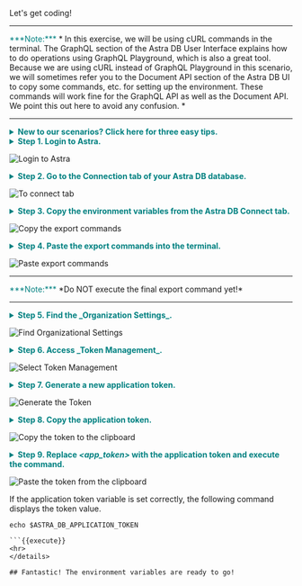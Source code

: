 Let's get coding!


---

<p><span style="color:teal">***Note:***</span> *
In this exercise, we will be using cURL commands in the terminal.
The GraphQL section of the Astra DB User Interface explains how to do operations using GraphQL Playground, which is also a great tool.
Because we are using cURL instead of GraphQL Playground in this scenario, we will sometimes refer you to the Document API section of the Astra DB UI to copy some commands, etc. for setting up the environment.
These commands will work fine for the GraphQL API as well as the Document API.
We point this out here to avoid any confusion.
*</p>

---



<details>
  <summary style="color:teal"><b>New to our scenarios? Click here for three easy tips.</b></summary>
  <hr>

<b>Tip 1</b> - You can click lines that begin with a triangle (like the following) to see further explanation.
<details>
  <summary style="color:teal"><b>Try clicking on this line.</b></summary>
This is where you would find further explanation.
</details>
<br>

<b>Tip 2</b> - To paste content into the terminal, right-click in the terminal on the right-hand side of the screen and select _Paste_.
![Paste to terminal](./assets/PasteToTerminal.png)
<br>

<b>Tip 3</b> - If a dark box has a bent arrow at the end, you can execute the command in that box by clicking on the box.
The scenario will copy the command to the terminal and begin execution.

![Execute command](./assets/ExecuteCommand.png)
<br>
After you execute the command, the bent arrow changes to a check mark.
<br>
<br>
<b>Bonus Tip!</b> - You can click on images to enlarge them.
<br>
<br>

<h3>Thats it! You're good to go!<h2>
<hr>
</details>

<details>
  <summary style="color:teal"><b>Step 1. Login to Astra.</b></summary>
  <hr>

  Open a tab in the browser for [Astra](http://astra.datastax.com).
  You can login using a GitHub or Google account, or create a new Astra account.
  <hr>
</details>

![Login to Astra](./assets/LoginToAstra.png)

<details>
  <summary style="color:teal"><b>Step 2. Go to the Connection tab of your Astra DB database.</b></summary>
  <hr>
  From the Astra DB dashboard, click on the database name.
  Then, click the _Connect_ tab.
  <hr>
</details>

![To connect tab](./assets/BackToConnect.png)

<details>
  <summary style="color:teal"><b>Step 3. Copy the environment variables from the Astra DB Connect tab.</b></summary>
  <hr>
  From the _Connect_ tab, click _Document API_ from the navigation on the left.
  Under _Step 2_ of the _Prerequisites_, click the copy icon to copy all the export commands.
  <hr>
</details>


![Copy the export commands](./assets/CopyCommands.png)

<details>
  <summary style="color:teal"><b>Step 4. Paste the export commands into the terminal.</b></summary>
  <hr>
  Back in the Katacoda terminal, paste the contents of the clipboard at the terminal prompt.
  All but the last of these export commands will execute.
  Do NOT execute the final command yet - we need to replace <i>&lt;app_token&gt;</i> before we can execute it.
  <hr>
</details>

![Paste export commands](./assets/PasteCommands.png)

---

<p><span style="color:teal">***Note:***</span> *Do NOT execute the final export command yet!*</p>

---


<details>
  <summary style="color:teal"><b>Step 5. Find the _Organization Settings_.</b></summary>
  <hr>
  From the _Current Organization_ drop-down, select _Organization Settings_.
  <hr>
</details>

![Find Organizational Settings](./assets/FindOrgSettings.png)

<details>
  <summary style="color:teal"><b>Step 6. Access _Token Management_.</b></summary>
  <hr>
  In the left-navigation list, select _Token Management_.
  <hr>
</details>

![Select Token Management](./assets/SelectTokMgt.png)

<details>
  <summary style="color:teal"><b>Step 7. Generate a new application token.</b></summary>
  <hr>
  From the _Select Role_ drop-down menu, select _Database Administrator_.
  Click the _Generate Token_ button.
  <hr>
</details>

![Generate the Token](./assets/GenToken.png)

<details>
  <summary style="color:teal"><b>Step 8. Copy the application token.</b></summary>
  <hr>
  Click on the clipboard icon near the right edge of the token to copy the token to your clipboard.
  Please note that, as a security precaution, you will only be able to copy this token once.
  So, please take care not to overwrite the token until you have completed the next step.
  <hr>
</details>

![Copy the token to the clipboard](./assets/CopyToken.png)

<details>
  <summary style="color:teal"><b>Step 9. Replace <i>&lt;app_token&gt;</i> with the application token and execute the command.</b></summary>
  <hr>
  Return to the Katacoda terminal.
  Delete <i>&lt;app_token&gt;</i> at the end of the final _export_ command.
  Paste the copied token into the terminal at the end of the _export_ command and hit enter to execute the command.
  <hr>
</details>

![Paste the token from the clipboard](./assets/PasteToken.png)

If the application token variable is set correctly, the following command displays the token value.

```
echo $ASTRA_DB_APPLICATION_TOKEN

```{{execute}}
<hr>
</details>

## Fantastic! The environment variables are ready to go!
